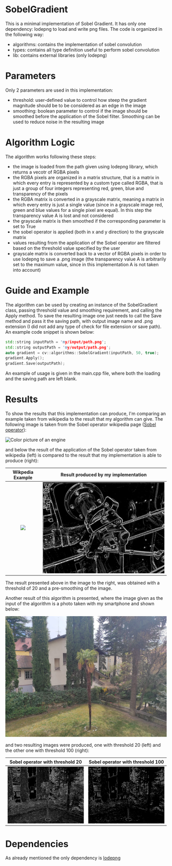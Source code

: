 # SobelGradient

This is a minimal implementation of Sobel Gradient. It has only one dependency: lodepng to load and write png files.
The code is organized in the following way:
- algorithms: contains the implementation of sobel convolution
- types: contains all type definition useful to perform sobel convolution
- lib: contains external libraries (only lodepng)

<h1>
  Parameters
</h1>

Only 2 parameters are used in this implementation:
- threshold: user-defined value to control how steep the gradient magnitude should be to be considered as an edge in the image
- smoothing: boolean parameter to control if the image should be smoothed before the application of the Sobel filter. Smoothing can be used to reduce noise
in the resulting image

<h1>
  Algorithm Logic
</h1>

The algorithm works following these steps:
- the image is loaded from the path given using lodepng library, which returns a vecotr of RGBA pixels
- the RGBA pixels are organized in a matrix structure, that is a matrix in which every entry is represented by a custom type called RGBA, that is just
a group of four integers representing red, green, blue and transparency of the pixels
- the RGBA matrix is converted in a grayscale matrix, meaning a matrix in which every entry is just a single value (since in a grayscale image red, green and blue
values for a single pixel are equal). In this step the transparency value A is lost and not considered 
- the grayscale matrix is then smoothed if the corresponding parameter is set to True
- the sobel operator is applied (both in x and y direction) to the grayscale matrix 
- values resulting from the application of the Sobel operator are filtered based on the threshold value specified by the user
- grayscale matrix is converted back to a vector of RGBA pixels in order to use lodepng to save a .png image (the transparency value A is arbitrarily set to the maximum value, since in this implementation A is not taken into account)

<h1>
  Guide and Example
</h1>

The algorithm can be used by creating an instance of the SobelGradient class, passing threshold value and smoothing requirement, and calling the Apply method. To save the resulting image one just needs to call the Save method and pass it the saving path, with output image name and .png extension (I did not add any type of check for
file extension or save path). An example code snippet is shown below:

```C++
std::string inputPath = 'my/input/path.png';
std::string outputPath = 'my/output/path.png';
auto gradient = cv::algorithms::SobelGradient(inputPath, 50, true);
gradient.Apply();
gradient.Save(outputPath);
```

An example of usage is given in the main.cpp file, where both the loading and the saving path are left blank.

<h1>
  Results
</h1>

To show the results that this implementation can produce, I'm comparing an example taken from wikipedia to the result that my algorithm can give.
The following image is taken from the Sobel operator wikipedia page (<a href="https://en.wikipedia.org/wiki/Sobel_operator">Sobel operator</a>):

![Color picture of an engine](https://upload.wikimedia.org/wikipedia/commons/f/f0/Valve_original_%281%29.PNG)

and below the result of the application of the Sobel operator taken from wikipedia (left) is compared to the result that my implementation is able to produce (right):

Wikpedia Example             |  Result produced by my implementation
:-------------------------:|:-------------------------:
![](https://upload.wikimedia.org/wikipedia/commons/d/d4/Valve_sobel_%283%29.PNG)  |  ![](ComputerVision/data/conv_result_1.png)

The result presented above in the image to the right, was obtained with a threshold of 20 and a pre-smoothing of the image.

Another result of this algorithm is presented, where the image given as the input of the algorithm is a photo taken with my smartphone and shown below:

![Smartphone photo](ComputerVision/data/phone_img.png)

and two resulting images were produced, one with threshold 20 (left) and the other one with threshold 100 (right):

Sobel operator with threshold 20             |  Sobel operator with threshold 100
:-------------------------:|:-------------------------:
![](ComputerVision/data/conv_phone_img_1.png)  |  ![](ComputerVision/data/conv_phone_img_2.png)

<h1>
  Dependencies
</h1>

As already mentioned the only dependency is <a href="https://github.com/lvandeve/lodepng">lodepng</a>
